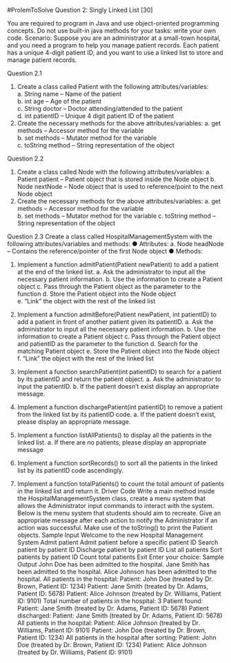 #ProlemToSolve 
Question 2: Singly Linked List [30] 

You are required to program in Java and use object-oriented programming 
concepts. Do not use built-in java methods for your tasks: write your own 
code. 
Scenario: 
Suppose you are an administrator at a small-town hospital, and you need a 
program to help you manage patient records. Each patient has a unique 4-digit 
patient ID, and you want to use a linked list to store and manage patient 
records.

Question 2.1 
1. Create a class called Patient with the following attributes/variables:  
a. String name – Name of the patient  
b. int age – Age of the patient   
c. String doctor – Doctor attending/attended to the patient  
d. int patientID – Unique 4 digit patient ID of the patient 
2. Create the necessary methods for the above attributes/variables: 
a. get methods – Accessor method for the variable  
b. set methods – Mutator method for the variable  
c. toString method – String representation of the object  

Question 2.2 
1. Create a class called Node with the following attributes/variables: 
a. Patient patient – Patient object that is stored inside the Node 
object 
b. Node nextNode – Node object that is used to reference/point to 
the next Node object 
2. Create the necessary methods for the above attributes/variables: 
a. get methods – Accessor method for the variable  
b. set methods – Mutator method for the variable 
c. toString method – String representation of the object 

Question 2.3 
Create a class called HospitalManagementSystem with the following 
attributes/variables and methods: 
● Attributes: 
a. Node headNode – Contains the reference/pointer of the first 
Node object 
● Methods: 
1. Implement a function admitPatient(Patient newPatient) to add 
a patient at the end of the linked list. 
a. Ask the administrator to input all the necessary patient 
information. 
b. Use the information to create a Patient object 
c. Pass through the Patient object as the parameter to the 
function 
d. Store the Patient object into the Node object  
e. “Link” the object with the rest of the linked list 

2. Implement a function admitBefore(Patient newPatient, int 
patientID) to add a patient in front of another patient given its 
patientID. 
a. Ask the administrator to input all the necessary patient 
information. 
b. Use the information to create a Patient object 
c. Pass through the Patient object and patientID as the 
parameter to the function 
d. Search for the matching Patient object 
e. Store the Patient object into the Node object 
f. 
“Link” the object with the rest of the linked list 

3. Implement a function searchPatient(int patientID) to search 
for a patient by its patientID and return the patient object. 
a. Ask the administrator to input the patientID. 
b. If the patient doesn’t exist display an appropriate 
message. 

4. Implement a function dischargePatient(int patientID) to 
remove a patient from the linked list by its patientID code. 
a. If the patient doesn’t exist, please display an appropriate 
message. 

5. Implement a function listAllPatients() to display all the 
patients in the linked list. 
a. If there are no patients, please display an appropriate 
message 

6. Implement a function sortRecords() to sort all the patients in 
the linked list by its patientID code ascendingly. 

7. Implement a function totalPatients() to count the total amount 
of patients in the linked list and return it. 
Driver Code 
Write a main method inside the HospitalManagementSystem class, create a 
menu system that allows the Administrator input commands to interact with the 
system. Below is the menu system that students should aim to recreate. Give an 
appropriate message after each action to notify the Administrator if an action 
was successful. Make use of the toString() to print the Patient objects. 
Sample Input 
Welcome to the new Hospital Management System 
Admit patient 
Admit patient before a specific patient ID 
Search patient by patient ID 
Discharge patient by patient ID 
List all patients 
Sort patients by patient ID 
Count total patients 
Exit 
Enter your choice: 
Sample Output 
John Doe has been admitted to the hospital. 
Jane Smith has been admitted to the hospital. 
Alice Johnson has been admitted to the hospital. 
All patients in the hospital: 
Patient: John Doe (treated by Dr. Brown, Patient ID: 1234) 
Patient: Jane Smith (treated by Dr. Adams, Patient ID: 5678) 
Patient: Alice Johnson (treated by Dr. Williams, Patient ID: 9101) 
Total number of patients in the hospital: 3 
Patient found: Patient: Jane Smith (treated by Dr. Adams, Patient ID: 5678) 
Patient discharged: Patient: Jane Smith (treated by Dr. Adams, Patient ID: 5678) 
All patients in the hospital: 
Patient: Alice Johnson (treated by Dr. Williams, Patient ID: 9101) 
Patient: John Doe (treated by Dr. Brown, Patient ID: 1234) 
All patients in the hospital after sorting: 
Patient: John Doe (treated by Dr. Brown, Patient ID: 1234) 
Patient: Alice Johnson (treated by Dr. Williams, Patient ID: 9101)
